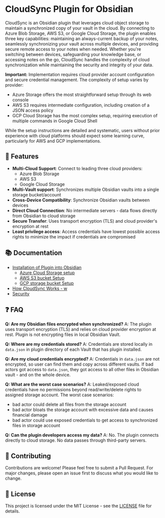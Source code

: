 # CloudSync Plugin for Obsidian

CloudSync is an Obsidian plugin that leverages cloud object storage to maintain a synchronized copy of your vault in the cloud. By connecting to Azure Blob Storage, AWS S3, or Google Cloud Storage, the plugin enables three key capabilities: maintaining an always-current backup of your notes, seamlessly synchronizing your vault across multiple devices, and providing secure remote access to your notes when needed. Whether you're switching between devices, safeguarding your knowledge base, or accessing notes on the go, CloudSync handles the complexity of cloud synchronization while maintaining the security and integrity of your data.

**Important:** Implementation requires cloud provider account configuration and secure credential management. The complexity of setup varies by provider:

- Azure Storage offers the most straightforward setup through its web console
- AWS S3 requires intermediate configuration, including creation of a JSON access policy
- GCP Cloud Storage has the most complex setup, requiring execution of multiple commands in Google Cloud Shell

While the setup instructions are detailed and systematic, users without prior experience with cloud platforms should expect some learning curve, particularly for AWS and GCP implementations.

## 🚀 Features

- **Multi-Cloud Support**: Connect to leading three cloud providers:
  - Azure Blob Storage
  - AWS S3
  - Google Cloud Storage
- **Multi-Vault support**: Synchronizes multiple Obsidian vaults into a single storage bucket/account
- **Cross-Device Compatibility**: Synchronize Obsidian vaults between devices
- **Direct Cloud Connection**: No intermediate servers - data flows directly from Obsidian to cloud storage
- **Secure Transfer**: Uses transport encryption (TLS) and cloud provider's encryption at rest
- **Least privilege access**: Access credentials have lowest possible access rights to minimize the impact if credentials are compromised

## 📚 Documentation

- [Installation of Plugin into Obsidian](doc/install.md)
  - [Azure Cloud Storage setup](doc/azure.md)
  - [AWS S3 bucket Setup](doc/aws.md)
  - [GCP storage bucket Setup](doc/gcp.md)
- [How CloudSync Works - w](doc/internals.md)
- [Security](doc/security.md)

## ❓ FAQ

**Q: Are my Obsidian files encrypted when synchronized?**
A: The plugin uses transport encryption (TLS) and relies on cloud provider encryption at rest. Plugin is not encrypting files in local Obsidian Vault.

**Q: Where are my credentials stored?**
A: Credentials are stored locally in `data.json` in plugin directory of each Vault that has plugin installed.

**Q: Are my cloud credentials encrypted?**
A: Credentials in `data.json` are not encrypted, so user can find them and copy across different vaults. If bad actors got access to `data.json`, they got access to all other files in Obsidian vault - and on the whole device.

**Q: What are the worst case scenarios?**
A: Leaked/exposed cloud credentials have no permissions beyond read/write/delete rights to assigned storage account. The worst case scenarios:
- bad actor could delete all files from the storage account
- bad actor bloats the storage account with excessive data and causes financial damage
- bad actor could use exposed credentials to get access to synchronized files in storage account

**Q: Can the plugin developers access my data?**
A: No. The plugin connects directly to cloud storage. No data passes through third-party servers.

## 🤝 Contributing

Contributions are welcome! Please feel free to submit a Pull Request. For major changes, please open an issue first to discuss what you would like to change.

## 📄 License

This project is licensed under the MIT License - see the [LICENSE](LICENSE.md) file for details.
